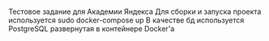Тестовое задание для Академии Яндекса
Для сборки и запуска проекта используется sudo docker-compose up
В качестве бд используется PostgreSQL развернутая в контейнере Docker'а
